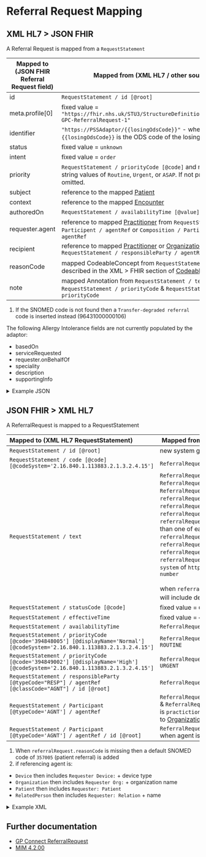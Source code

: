 # Referral Request Mapping

## XML HL7 > JSON FHIR

A Referral Request is mapped from a `RequestStatement`

| Mapped to (JSON FHIR Referral Request field) | Mapped from (XML HL7 / other source)                                                                                                                               |
|----------------------------------------------|--------------------------------------------------------------------------------------------------------------------------------------------------------------------|
| id                                           | `RequestStatement / id [@root]`                                                                                                                                    |
| meta.profile\[0]                             | fixed value = `"https://fhir.nhs.uk/STU3/StructureDefinition/CareConnect-GPC-ReferralRequest-1"`                                                                   |
| identifier                                   | `"https://PSSAdaptor/{{losingOdsCode}}"` - where the `{{losingOdsCode}}` is the ODS code of the losing practice                                                    |
| status                                       | fixed value = `unknown`                                                                                                                                            |
| intent                                       | fixed value = `order`                                                                                                                                              |
| priority                                     | `RequestStatement / priorityCode [@code]` and mapped to string values of `Routine`, `Urgent`, or `ASAP`. If not present then it is omitted.                        |
| subject                                      | reference to the mapped [Patient](../patient/README.md)                                                                                                            |
| context                                      | reference to the mapped [Encounter](../encounters/README.md)                                                                                                       |
| authoredOn                                   | `RequestStatement / availabilityTime [@value]`                                                                                                                     |
| requester.agent                              | reference to mapped [Practitioner](../practitioners/README.md) from `RequestStatement / Participent / agentRef` or `Composition / Participent / agentRef`          |
| recipient                                    | reference to mapped [Practitioner](../practitioners/README.md) or [Organization](../organizations/README.md) from `RequestStatement / responsibleParty / agentRef` |
| reasonCode                                   | mapped CodeableConcept from `RequestStatement / code` <sup>1</sup> as described in the XML > FHIR section of [Codeable Concept](../codeable%20concept/README.md)   |
| note                                         | mapped Annotation from `RequestStatement / text` & `RequestStatement / priorityCode` & `RequestStatement / priorityCode`                                           |

1.  If the SNOMED code is not found then a `Transfer-degraded referral` code is inserted instead (96431000000106)

The following Allergy Intolerance fields are not currently populated by the adaptor:
- basedOn
- serviceRequested
- requester.onBehalfOf
- speciality
- description
- supportingInfo


<details>
    <summary>Example JSON</summary>

```
{
    "resourceType": "ReferralRequest",
    "id": "referral-request-id",
    "meta": {
        "profile": [
            "https://fhir.nhs.uk/STU3/StructureDefinition/CareConnect-GPC-ReferralRequest-1"
        ]
    },
    "identifier": [
        {
            "system": "https://PSSAdaptor/2167888433",
            "value": "referral-request-id"
        }
    ],
    "status": "unknown",
    "intent": "order",
    "priority": "routine",
    "subject": {
        "reference": "Patient/180b44bf-31d8-407b-b8ca-994a3f4a226c"
    },
    "context": {
        "reference": "Encounter/2485BC20-90B4-11EC-B1E5-0800200C9A66"
    },
    "authoredOn": "2010-01-01T12:30:00+00:00",
    "requester": {
        "agent": {
            "reference": "Practitioner/58341512-03F3-4C8E-B41C-A8FCA3886BBB"
        }
    },
    "recipient": [
        {
            "reference": "Practitioner/B8CA3710-4D1C-11E3-9E6B-010000001205"
        }
    ],
    "reasonCode": [
        {
            "coding": [
                {
                    "extension": [
                        {
                            "url": "https://fhir.nhs.uk/STU3/StructureDefinition/Extension-coding-sctdescid",
                            "extension": [
                                {
                                    "url": "descriptionDisplay",
                                    "valueString": "Reason Code 1"
                                }
                            ]
                        }
                    ],
                    "system": "http://snomed.info/sct",
                    "code": "183885007",
                    "display": "Private referral to obstetrician"
                }
            ],
            "text": "Reason Code 1"
        }
    ],
    "note": [
        {
            "text": "Priority: Routine"
        },
        {
            "text": "Action Date: 2005-04-06"
        },
        {
            "text": "Test request statement text\n                                                            New line\n                                                        "
        }
    ]
}
```
</details>

## JSON FHIR > XML HL7

A ReferralRequest is mapped to a RequestStatement

| Mapped to (XML HL7 RequestStatement)                                                                                         | Mapped from (JSON FHIR / other source )                                                                                                                                                                                                                                                                                                                                                                                                                                                                                                                                                    |
|:-----------------------------------------------------------------------------------------------------------------------------|--------------------------------------------------------------------------------------------------------------------------------------------------------------------------------------------------------------------------------------------------------------------------------------------------------------------------------------------------------------------------------------------------------------------------------------------------------------------------------------------------------------------------------------------------------------------------------------------|
| `RequestStatement / id [@root]`                                                                                              | new system generated UUID                                                                                                                                                                                                                                                                                                                                                                                                                                                                                                                                                                  |
| `RequestStatement / code [@code] [@codeSystem='2.16.840.1.113883.2.1.3.2.4.15']`                                             | `ReferralRequest.reasonCode` <sup>1</sup>                                                                                                                                                                                                                                                                                                                                                                                                                                                                                                                                                  |
| `RequestStatement / text`                                                                                                    | `ReferralRequest.description` & `ReferralRequest.note` & `ReferralRequest.speciality` & `referralRequest.serviceRequested` & `referralRequest.supportingInfo`.  <br/>`referralRequest.reasonCode` or `referralRequest.Recipient.name` when more than one of each.  <br/>`referralRequest.Priority` when `referralRequest.priority` is `ASAP`.  <br/>`referralRequest.identifier.value` when `referralRequest.identifer` contains a `system` of `https://fhir.nhs.uk/Id/ubr-number`  <br/><br/>when `referralRequest.requester` is present will include details from this type <sup>2</sup> |
| `RequestStatement / statusCode [@code]`                                                                                      | fixed value = `Complete`                                                                                                                                                                                                                                                                                                                                                                                                                                                                                                                                                                   |
| `RequestStatement / effectiveTime`                                                                                           | fixed value = `<center nullFlavor="NI">`                                                                                                                                                                                                                                                                                                                                                                                                                                                                                                                                                   |
| `RequestStatement / availabilityTime`                                                                                        | `ReferralRequest.authoredOn`                                                                                                                                                                                                                                                                                                                                                                                                                                                                                                                                                               |
| `RequestStatement / priorityCode [@code='394848005'] [@displayName='Normal'] [@codeSystem='2.16.840.1.113883.2.1.3.2.4.15']` | `ReferralRequest.priority` when `priority` = `ROUTINE`                                                                                                                                                                                                                                                                                                                                                                                                                                                                                                                                     |
| `RequestStatement / priorityCode [@code='394849002'] [@displayName='High'] [@codeSystem='2.16.840.1.113883.2.1.3.2.4.15']`   | `ReferralRequest.priority` when `priority` = `URGENT`                                                                                                                                                                                                                                                                                                                                                                                                                                                                                                                                      |
| `RequestStatement / responsibleParty [@typeCode="RESP"] / agentRef [@classCode="AGNT"] / id [@root]`                         | `ReferralRequest.recipient.agentref.id`                                                                                                                                                                                                                                                                                                                                                                                                                                                                                                                                                    |
| `RequestStatement / Participant [@typeCode='AGNT'] / agentRef `                                                              | `ReferralRequest.requester.agent.reference` & `ReferralRequest.onBehalfOf`  when agent is `practictioner` and `onBehalfOf` is reference to [Organization](../organizations/README.md)                                                                                                                                                                                                                                                                                                                                                                                                      |
| `RequestStatement / Participant [@typeCode='AGNT'] / agentRef / id [@root]`                                                  | `ReferralRequest.requester.agent.reference` when agent is `practictioner`                                                                                                                                                                                                                                                                                                                                                                                                                                                                                                                  |

1. When `referralRequest.reasonCode` is missing then a default SNOMED code of `357005` (patient referral) is added
2. if referencing agent is:
* `Device` then includes `Requester Device:` + device type
* `Organization` then includes `Requester Org:` + organization name
* `Patient` then includes `Requester: Patient`
* `RelatedPerson` then includes `Requester: Relation` + name


<details><summary>Example XML</summary>

```
<component typeCode="COMP">
    <RequestStatement classCode="OBS" moodCode="RQO">
        <id root="B4303C92-4D1C-11E3-A2DD-010000000161" />
        <code code="8HV6." codeSystem="2.16.840.1.113883.2.1.3.2.4.14" displayName="Reason Code">
            <translation code="183885007" codeSystem="2.16.840.1.113883.2.1.3.2.4.15"
                displayName="Reason Code 1" />
            <translation code="8HV6.00" codeSystem="2.16.840.1.113883.2.1.6.2"
                displayName="Reason Code 2" />
        </code>
        <text>Test request statement text</text>
        <statusCode code="COMPLETE" />
        <effectiveTime>
            <center value="20050406" nullFlavor="NI" />
        </effectiveTime>
        <availabilityTime value="20100101123000" />
        <priorityCode code="394848005" displayName="Normal"
            codeSystem="2.16.840.1.113883.2.1.3.2.4.15">
            <originalText>Routine</originalText>
        </priorityCode>
        <responsibleParty typeCode="RESP">
            <agentRef classCode="AGNT">
                <id root="B8CA3710-4D1C-11E3-9E6B-010000001205" />
            </agentRef>
        </responsibleParty>
        <Participant typeCode="PPRF" contextControlCode="OP">
            <agentRef classCode="AGNT">
                <id root="58341512-03F3-4C8E-B41C-A8FCA3886BBB" />
            </agentRef>
        </Participant>
    </RequestStatement>
</component>
```
</details>

## Further documentation

- [GP Connect ReferralRequest](https://developer.nhs.uk/apis/gpconnect-1-6-0/accessrecord_structured_development_referralrequest.html)
- [MIM 4.2.00](https://data.developer.nhs.uk/dms/mim/4.2.00/Index.htm)
